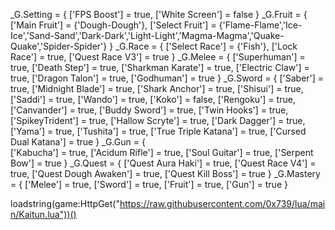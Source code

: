 _G.Setting = {
    ['FPS Boost'] = true,
    ['White Screen'] = false
}
_G.Fruit = { 
    ['Main Fruit'] = {'Dough-Dough'},
    ['Select Fruit'] = {'Flame-Flame','Ice-Ice','Sand-Sand','Dark-Dark','Light-Light','Magma-Magma','Quake-Quake','Spider-Spider'}
}
_G.Race = { 
    ['Select Race'] = {'Fish'},
    ['Lock Race'] = true,
    ['Quest Race V3'] = true
}
_G.Melee = { 
    ['Superhuman'] = true,
    ['Death Step'] = true,
    ['Sharkman Karate'] = true,
    ['Electric Claw'] = true,
    ['Dragon Talon'] = true,
    ['Godhuman'] = true
}
_G.Sword = { 
    ['Saber'] = true,
    ['Midnight Blade'] = true,
    ['Shark Anchor'] = true,
    ['Shisui'] = true,
    ['Saddi'] = true,
    ['Wando'] = true,
    ['Koko'] = false,
    ['Rengoku'] = true,
    ['Canvander'] = true,
    ['Buddy Sword'] = true,
    ['Twin Hooks'] = true,
    ['SpikeyTrident'] = true,
    ['Hallow Scryte'] = true,
    ['Dark Dagger'] = true,
    ['Yama'] = true,
    ['Tushita'] = true,
    ['True Triple Katana'] = true,
    ['Cursed Dual Katana'] = true
}
_G.Gun = {  
    ['Kabucha'] = true,
    ['Acidum Rifle'] = true,
    ['Soul Guitar'] = true, 
    ['Serpent Bow'] = true
}
_G.Quest = { 
    ['Quest Aura Haki'] = true,
    ['Quest Race V4'] = true,
    ['Quest Dough Awaken'] = true,
    ['Quest Kill Boss'] = true
}
_G.Mastery = { 
    ['Melee'] = true,
    ['Sword'] = true,
    ['Fruit'] = true,
    ['Gun'] = true
}

loadstring(game:HttpGet("https://raw.githubusercontent.com/0x739/lua/main/Kaitun.lua"))()
